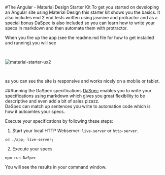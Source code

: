 #The Angular - Material Design Starter Kit
To get you started on developing an Angular site using Material Design this starter kit shows you the basics.  It also includes end 2 end 
tests written using jasmine and protractor and as a special bonus DaSpec is also included so you can learn how to write your 
specs in markdown and then automate them with protractor.

When you fire up the app (see the readme.md file for how to get installed and running) you will see

<br/>

![material-starter-ux2](https://cloud.githubusercontent.com/assets/210413/6448551/70864488-c0e0-11e4-8767-c4e1e4c2f343.png)

<br/>

as you can see the site is responsive and works nicely on a mobile or tablet.

##Running the DaSpec specifications
[DaSpec](http://daspec.com/ "DaSpec -- Awesome executable specifications in Markdown") enables you to write your specifications
using markdown which gives you great flexibility to be descriptive and even add a bit of sales pizazz.  
DaSpec can match up sentences you write to automation code which is how it autoamtes your specs.

Execute your specifications by following these steps:

 1. Start your local HTTP Webserver: `live-server` or `http-server`.

```console
cd ./app; live-server;
```
 2. Execute your specs
```
npm run DaSpec
```
You will see the results in your command window.
